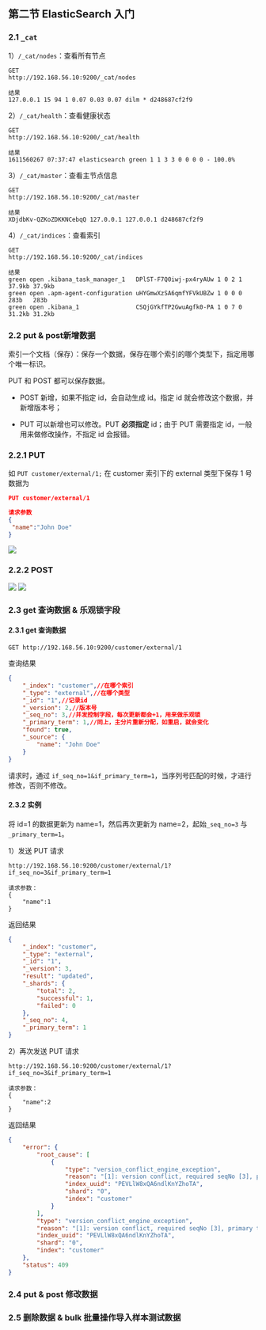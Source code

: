 ## 第二节 ElasticSearch 入门


### 2.1 `_cat`


1）`/_cat/nodes`：查看所有节点

```
GET
http://192.168.56.10:9200/_cat/nodes

结果
127.0.0.1 15 94 1 0.07 0.03 0.07 dilm * d248687cf2f9
```


2）`/_cat/health`：查看健康状态

```
GET  
http://192.168.56.10:9200/_cat/health

结果
1611560267 07:37:47 elasticsearch green 1 1 3 3 0 0 0 0 - 100.0%
```



3）`/_cat/master`：查看主节点信息

```
GET 
http://192.168.56.10:9200/_cat/master

结果
XDjdbKv-QZKoZDKKNCebqQ 127.0.0.1 127.0.0.1 d248687cf2f9
```


4）`/_cat/indices`：查看索引

```
GET 
http://192.168.56.10:9200/_cat/indices

结果
green open .kibana_task_manager_1   DPlST-F7Q0iwj-px4ryAUw 1 0 2 1 37.9kb 37.9kb
green open .apm-agent-configuration uHYGmwXzSA6qmfYFVkUBZw 1 0 0 0   283b   283b
green open .kibana_1                CSQjGYkfTP2GwuAgfk0-PA 1 0 7 0 31.2kb 31.2kb
```

### 2.2 put & post新增数据

索引一个文档（保存）：保存一个数据，保存在哪个索引的哪个类型下，指定用哪个唯一标识。

PUT 和 POST 都可以保存数据。

* POST 新增，如果不指定 id，会自动生成 id。指定 id 就会修改这个数据，并新增版本号；

* PUT 可以新增也可以修改。PUT **必须指定** id；由于 PUT 需要指定 id，一般用来做修改操作，不指定 id 会报错。


### 2.2.1 PUT

如 `PUT customer/external/1;` 在 customer 索引下的 external 类型下保存 1 号数据为

```json
PUT customer/external/1

请求参数
{
 "name":"John Doe"
}
```

<img src="./img23/03-put-add.png">


### 2.2.2 POST


<img src="./img23/04-no-id-post.png">


<img src="./img23/05-id-post.png">


### 2.3 get 查询数据 & 乐观锁字段


#### 2.3.1 get 查询数据 

```
GET http://192.168.56.10:9200/customer/external/1
```

查询结果

```json
{
    "_index": "customer",//在哪个索引
    "_type": "external",//在哪个类型
    "_id": "1",//记录id
    "_version": 2,//版本号
    "_seq_no": 3,//并发控制字段，每次更新都会+1，用来做乐观锁
    "_primary_term": 1,//同上，主分片重新分配，如重启，就会变化
    "found": true,
    "_source": {
        "name": "John Doe"
    }
}
```


请求时，通过 `if_seq_no=1&if_primary_term=1`，当序列号匹配的时候，才进行修改，否则不修改。



#### 2.3.2 实例

将 id=1 的数据更新为 name=1，然后再次更新为 name=2，起始`_seq_no=3` 与 `_primary_term=1`。

1）发送 PUT 请求

```
http://192.168.56.10:9200/customer/external/1?if_seq_no=3&if_primary_term=1

请求参数：
{
    "name":1
}
```

返回结果

```json
{
    "_index": "customer",
    "_type": "external",
    "_id": "1",
    "_version": 3,
    "result": "updated",
    "_shards": {
        "total": 2,
        "successful": 1,
        "failed": 0
    },
    "_seq_no": 4,
    "_primary_term": 1
}
```

2）再次发送 PUT 请求

```
http://192.168.56.10:9200/customer/external/1?if_seq_no=3&if_primary_term=1

请求参数：
{
    "name":2
}
```

返回结果

```json
{
    "error": {
        "root_cause": [
            {
                "type": "version_conflict_engine_exception",
                "reason": "[1]: version conflict, required seqNo [3], primary term [1]. current document has seqNo [4] and primary term [1]",
                "index_uuid": "PEVLlW8xQA6ndlKnYZhoTA",
                "shard": "0",
                "index": "customer"
            }
        ],
        "type": "version_conflict_engine_exception",
        "reason": "[1]: version conflict, required seqNo [3], primary term [1]. current document has seqNo [4] and primary term [1]",
        "index_uuid": "PEVLlW8xQA6ndlKnYZhoTA",
        "shard": "0",
        "index": "customer"
    },
    "status": 409
}
```



### 2.4 put & post 修改数据





### 2.5 删除数据 & bulk 批量操作导入样本测试数据

